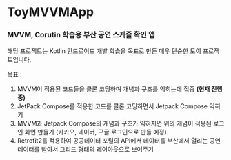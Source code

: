 # ToyMVVMApp
### MVVM, Corutin 학습용 부산 공연 스케쥴 확인 앱

해당 프로젝트는 Kotlin 안드로이드 개발 학습을 목표로 만든 매우 단순한 토이 프로젝트입니다.

목표 :
1. MVVM이 적용된 코드들을 클론 코딩하며 개념과 구조를 익히는데 집중 <b>(현재 진행중)</b>
2. JetPack Compose를 적용한 코드를 클론 코딩하면서 Jetpack Compose 익히기
3. MVVM과 Jetpack Compose의 개념과 구조가 익혀지면 위의 개념이 적용된 로그인 화면 만들기 (카카오, 네이버, 구글 로그인으로 만들 예정)
4. Retrofit2를 적용하여 공공데이터 포털의 API에서 데이터를 부산에서 열리는 공연 데이터를 받아서 그리드 형태의 레이아웃으로 보여주기
